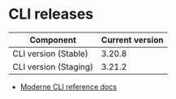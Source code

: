 # CLI releases

| Component             | Current version |
| --------------------- | --------------- |
| CLI version (Stable)  | 3.20.8          |
| CLI version (Staging) | 3.21.2          |

* [Moderne CLI reference docs](../user-documentation/moderne-cli/cli-reference.md)
